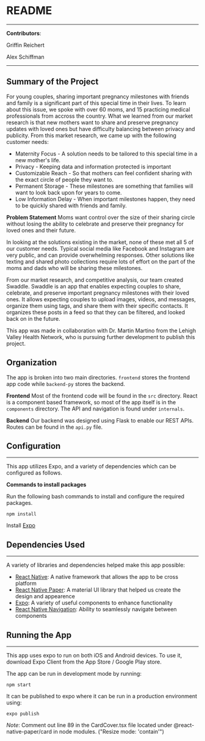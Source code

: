 # README
---
**Contributors**:

Griffin Reichert

Alex Schiffman

---

## Summary of the Project

For young couples, sharing important pregnancy milestones with friends and family is a significant part of this special time in their lives. To learn about this issue, we spoke with over 60 moms, and 15 practicing medical professionals from accross the country. What we learned from our market research is that new mothers want to share and preserve pregnancy updates with loved ones but have difficulty balancing between privacy and publicity. From this market research, we came up with the following customer needs:

* Maternity Focus - A solution needs to be tailored to this special time in a new mother's life.
* Privacy - Keeping data and information protected is important
* Customizable Reach - So that mothers can feel confident sharing with the exact circle of people they want to.  
* Permanent Storage - These milestones are something that families will want to look back upon for years to come. 
* Low Information Delay - When important milestones happen, they need to be quickly shared with friends and family. 

**Problem Statement**
Moms want control over the size of their sharing circle without losing the ability to celebrate and preserve their pregnancy for loved ones and their future.

In looking at the solutions existing in the market, none of these met all 5 of our customer needs. Typical social media like Facebook and Instagram are very public, and can provide overwhelming responses. Other solutions like texting and shared photo collections require lots of effort on the part of the moms and dads who will be sharing these milestones. 

From our market research, and competitive analysis, our team created Swaddle. Swaddle is an app that enables expecting couples to share, celebrate, and preserve important pregnancy milestones with their loved ones. It allows expecting couples to upload images, videos, and messages, organize them using tags, and share them with their specific contacts. It organizes these posts in a feed so that they can be filtered, and looked back on in the future. 

This app was made in collaboration with Dr. Martin Martino from the Lehigh Valley Health Network, who is pursuing further development to publish this project. 

## Organization

The app is broken into two main directories. `frontend` stores the frontend app code while `backend-py` stores the backend. 

**Frontend**
Most of the frontend code will be found in the `src` directory. React is a component based framework, so most of the app itself is in the `components` directory. The API and navigation is found under `internals`.

**Backend**
Our backend was designed using Flask to enable our REST APIs. Routes can be found in the `api.py` file. 

## Configuration
---
This app utilizes Expo, and a variety of dependencies which can be configured as follows.

**Commands to install packages**

Run the following bash commands to install and configure the required packages.

```
npm install
```
Install [Expo](https://docs.expo.io/get-started/installation/)

## Dependencies Used
---

A variety of libraries and dependencies helped make this app possible: 

* [React Native][1]: A native framework that allows the app to be cross platform
* [React Native Paper][2]: A material UI library that helped us create the design and appearence
* [Expo][3]: A variety of useful components to enhance functionality
* [React Native Navigation][4]: Ability to seamlessly navigate between components

## Running the App
---

This app uses expo to run on both iOS and Android devices. To use it, download Expo Client from the App Store / Google Play store.

The app can be run in development mode by running:
```
npm start
```
It can be published to expo where it can be run in a production environment using:
```
expo publish
```

*Note*: Comment out line 89 in the CardCover.tsx file located under @react-native-paper/card in node modules. ("Resize mode: 'contain'") 


[1]: https://reactnative.dev/docs/getting-started
[2]: https://callstack.github.io/react-native-paper/index.html
[3]: https://docs.expo.io/versions/latest/
[4]: https://reactnavigation.org/docs/hello-react-navigation/
[5]: https://aws.amazon.com/